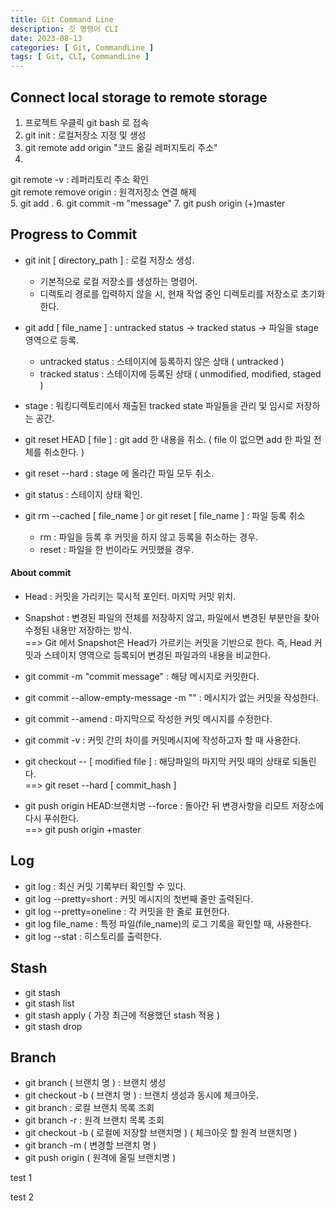 ```yaml
---
title: Git Command Line
description: 깃 명령어 CLI
date: 2023-08-13
categories: [ Git, CommandLine ]
tags: [ Git, CLI, CommandLine ]
---
```


<h2> Connect local storage to remote storage </h2>

1. 프로젝트 우클릭 git bash 로 접속  
2. git init : 로컬저장소 지정 및 생성
3. git remote add origin "코드 옮길 레퍼지토리 주소"
4. 
  git remote -v : 레퍼리토리 주소 확인   
  git remote remove origin : 원격저장소 연결 해제  
5. git add .
6. git commit -m "message" 
7. git push origin (+)master

<h2> Progress to Commit </h2>

* git init [ directory_path ] : 로컬 저장소 생성.   
  - 기본적으로 로컬 저장소를 생성하는 명령어.   
  - 디렉토리 경로를 입력하지 않을 시, 현재 작업 중인 디렉토리를 저장소로 초기화한다.     
  
* git add [ file_name ] : untracked status -&gt; tracked status -&gt; 파일을 stage 영역으로 등록.  
  - untracked status : 스테이지에 등록하지 않은 상태 ( untracked )  
  - tracked status : 스테이지에 등록된 상태 ( unmodified, modified, staged )  
* stage : 워킹디렉토리에서 제출된 tracked state 파일들을 관리 및 임시로 저장하는 공간.  
  
* git reset HEAD [ file ] : git add 한 내용을 취소. ( file 이 없으면 add 한 파일 전체를 취소한다. )  
* git reset --hard : stage 에 올라간 파일 모두 취소.   
  
* git status : 스테이지 상태 확인.  
  
* git rm --cached [ file_name ] or git reset [ file_name ] : 파일 등록 취소  
  - rm : 파일을 등록 후 커밋을 하지 않고 등록을 취소하는 경우.  
  - reset : 파일을 한 번이라도 커밋했을 경우.   

<h4> About commit </h4>

* Head : 커밋을 가리키는 묵시적 포인터. 마지막 커밋 위치.   
* Snapshot : 변경된 파일의 전체를 저장하지 않고, 파일에서 변경된 부분만을 찾아 수정된 내용만 저장하는 방식.   
==&gt; Git 에서 Snapshot은 Head가 가르키는 커밋을 기반으로 한다. 즉, Head 커밋과 스테이지 영역으로 등록되어 변경된 파일과의 내용을 비교한다.  
  
* git commit -m "commit message" : 해당 메시지로 커밋한다.  
* git commit --allow-empty-message -m "" : 메시지가 없는 커밋을 작성한다.  
* git commit --amend : 마지막으로 작성한 커밋 메시지를 수정한다.  
* git commit -v : 커밋 간의 차이를 커밋메시지에 작성하고자 할 때 사용한다.  
* git checkout -- [ modified file ] : 해당파일의 마지막 커밋 때의 상태로 되돌린다.  
  ==&gt; git reset --hard [ commit_hash ]  
* git push origin HEAD:브랜치명 --force : 돌아간 뒤 변경사항을 리모트 저장소에 다시 푸쉬한다.  
  ==&gt; git push origin +master  

<h2> Log </h2>

* git log : 최신 커밋 기록부터 확인할 수 있다. 
* git log --pretty=short : 커밋 메시지의 첫번째 줄만 출력된다. 
* git log --pretty=oneline : 각 커밋을 한 줄로 표현한다.
* git log file_name : 특정 파일(file_name)의 로그 기록을 확인할 때, 사용한다.  
* git log --stat : 히스토리를 출력한다. 

<h2> Stash </h2>

* git stash
* git stash list
* git stash apply ( 가장 최근에 적용했던 stash 적용 )
* git stash drop 


<h2> Branch </h2>

* git branch ( 브랜치 명 ) : 브랜치 생성
* git checkout -b ( 브랜치 명 ) : 브랜치 생성과 동시에 체크아웃.
* git branch : 로컬 브랜치 목록 조회
* git branch -r : 원격 브랜치 목록 조회
* git checkout -b ( 로컬에 저장할 브랜치명 ) ( 체크아웃 할 원격 브랜치명 )
* git branch -m ( 변경할 브랜치 명 )
* git push origin ( 원격에 올릴 브랜치명 )
  
test 1

test 2